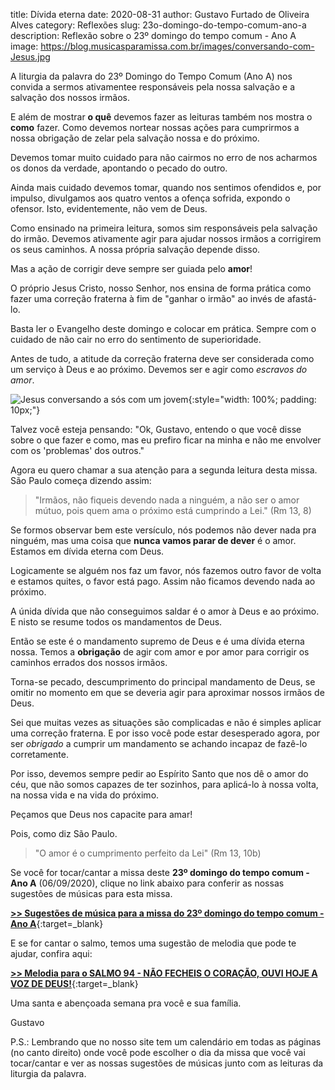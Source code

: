 ﻿title: Dívida eterna
date: 2020-08-31
author: Gustavo Furtado de Oliveira Alves
category: Reflexões
slug: 23o-domingo-do-tempo-comum-ano-a
description: Reflexão sobre o 23º domingo do tempo comum - Ano A
image: https://blog.musicasparamissa.com.br/images/conversando-com-Jesus.jpg

A liturgia da palavra do 23º Domingo do Tempo Comum (Ano A) nos convida a sermos ativamentee responsáveis pela nossa salvação e a salvação dos nossos irmãos.

E além de mostrar **o quê** devemos fazer as leituras também nos mostra o **como** fazer.
Como devemos nortear nossas ações para cumprirmos a nossa obrigação de zelar pela salvação nossa e do próximo.

Devemos tomar muito cuidado para não cairmos no erro de nos acharmos os donos da verdade, apontando o pecado do outro.

Ainda mais cuidado devemos tomar, quando nos sentimos ofendidos e, por impulso, divulgamos aos quatro ventos a ofença sofrida, expondo o ofensor. Isto, evidentemente, não vem de Deus.

Como ensinado na primeira leitura, somos sim responsáveis pela salvação do irmão.
Devemos ativamente agir para ajudar nossos irmãos a corrigirem os seus caminhos.
A nossa própria salvação depende disso.

Mas a ação de corrigir deve sempre ser guiada pelo **amor**!

O próprio Jesus Cristo, nosso Senhor, nos ensina de forma prática como fazer uma correção fraterna à fim de "ganhar o irmão" ao invés de afastá-lo.

Basta ler o Evangelho deste domingo e colocar em prática. Sempre com o cuidado de não cair no erro do sentimento de superioridade.

Antes de tudo, a atitude da correção fraterna deve ser considerada como um serviço à Deus e ao próximo. Devemos ser e agir como _escravos do amor_.

![Jesus conversando a sós com um jovem](/images/conversando-com-Jesus.jpg){:style="width: 100%; padding: 10px;"}

Talvez você esteja pensando: "Ok, Gustavo, entendo o que você disse sobre o que fazer e como, mas eu prefiro ficar na minha e não me envolver com os 'problemas' dos outros."

Agora eu quero chamar a sua atenção para a segunda leitura desta missa.
São Paulo começa dizendo assim:

> "Irmãos, não fiqueis devendo nada a ninguém, a não ser o amor mútuo, pois quem ama o próximo está cumprindo a Lei." (Rm 13, 8)

Se formos observar bem este versículo, nós podemos não dever nada pra ninguém, mas uma coisa que **nunca vamos parar de dever** é o amor. Estamos em dívida eterna com Deus.

Logicamente se alguém nos faz um favor, nós fazemos outro favor de volta e estamos quites, o favor está pago. Assim não ficamos devendo nada ao próximo.

A únida dívida que não conseguimos saldar é o amor à Deus e ao próximo. E nisto se resume todos os mandamentos de Deus.

Então se este é o mandamento supremo de Deus e é uma dívida eterna nossa. Temos a **obrigação** de agir com amor e por amor para corrigir os caminhos errados dos nossos irmãos.

Torna-se pecado, descumprimento do principal mandamento de Deus, se omitir no momento em que se deveria agir para aproximar nossos irmãos de Deus.

Sei que muitas vezes as situações são complicadas e não é simples aplicar uma correção fraterna.
E por isso você pode estar desesperado agora, por ser _obrigado_ a cumprir um mandamento se achando incapaz de fazê-lo corretamente.

Por isso, devemos sempre pedir ao Espírito Santo que nos dê o amor do céu, que não somos capazes de ter sozinhos, para aplicá-lo à nossa volta, na nossa vida e na vida do próximo.

Peçamos que Deus nos capacite para amar!

Pois, como diz São Paulo.

> "O amor é o cumprimento perfeito da Lei" (Rm 13, 10b)





Se você for tocar/cantar a missa deste **23º domingo do tempo comum - Ano A** (06/09/2020),
clique no link abaixo para conferir as nossas sugestões de músicas para esta missa.

[**>> Sugestões de música para a missa do 23º domingo do tempo comum - Ano A**](https://musicasparamissa.com.br/sugestoes-para/23o-domingo-do-tempo-comum-ano-a){:target=\_blank}

E se for cantar o salmo, temos uma sugestão de melodia que pode te ajudar, confira aqui:

[**>> Melodia para o SALMO 94 - NÃO FECHEIS O CORAÇÃO, OUVI HOJE A VOZ DE DEUS!**](https://musicasparamissa.com.br/musica/salmo-94-nao-fecheis-o-coracao-ouvi-hoje-a-voz-de-deus/){:target=\_blank}

Uma santa e abençoada semana pra você e sua família.

Gustavo

P.S.: Lembrando que no nosso site tem um calendário em todas as páginas (no canto direito) 
onde você pode escolher o dia da missa que você vai tocar/cantar e ver as nossas sugestões 
de músicas junto com as leituras da liturgia da palavra.
